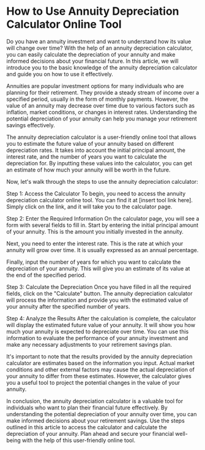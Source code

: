 How to Use Annuity Depreciation Calculator Online Tool
======================================================

Do you have an annuity investment and want to understand how its value will change over time? With the help of an annuity depreciation calculator, you can easily calculate the depreciation of your annuity and make informed decisions about your financial future. In this article, we will introduce you to the basic knowledge of the annuity depreciation calculator and guide you on how to use it effectively.

Annuities are popular investment options for many individuals who are planning for their retirement. They provide a steady stream of income over a specified period, usually in the form of monthly payments. However, the value of an annuity may decrease over time due to various factors such as inflation, market conditions, or changes in interest rates. Understanding the potential depreciation of your annuity can help you manage your retirement savings effectively.

The annuity depreciation calculator is a user-friendly online tool that allows you to estimate the future value of your annuity based on different depreciation rates. It takes into account the initial principal amount, the interest rate, and the number of years you want to calculate the depreciation for. By inputting these values into the calculator, you can get an estimate of how much your annuity will be worth in the future.

Now, let's walk through the steps to use the annuity depreciation calculator:

Step 1: Access the Calculator To begin, you need to access the annuity depreciation calculator online tool. You can find it at \[insert tool link here\]. Simply click on the link, and it will take you to the calculator page.

Step 2: Enter the Required Information On the calculator page, you will see a form with several fields to fill in. Start by entering the initial principal amount of your annuity. This is the amount you initially invested in the annuity.

Next, you need to enter the interest rate. This is the rate at which your annuity will grow over time. It is usually expressed as an annual percentage.

Finally, input the number of years for which you want to calculate the depreciation of your annuity. This will give you an estimate of its value at the end of the specified period.

Step 3: Calculate the Depreciation Once you have filled in all the required fields, click on the "Calculate" button. The annuity depreciation calculator will process the information and provide you with the estimated value of your annuity after the specified number of years.

Step 4: Analyze the Results After the calculation is complete, the calculator will display the estimated future value of your annuity. It will show you how much your annuity is expected to depreciate over time. You can use this information to evaluate the performance of your annuity investment and make any necessary adjustments to your retirement savings plan.

It's important to note that the results provided by the annuity depreciation calculator are estimates based on the information you input. Actual market conditions and other external factors may cause the actual depreciation of your annuity to differ from these estimates. However, the calculator gives you a useful tool to project the potential changes in the value of your annuity.

In conclusion, the annuity depreciation calculator is a valuable tool for individuals who want to plan their financial future effectively. By understanding the potential depreciation of your annuity over time, you can make informed decisions about your retirement savings. Use the steps outlined in this article to access the calculator and calculate the depreciation of your annuity. Plan ahead and secure your financial well-being with the help of this user-friendly online tool.